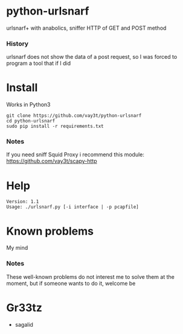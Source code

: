 # python-urlsnarf
urlsnarf+ with anabolics, sniffer HTTP of GET and POST method

### History
urlsnarf does not show the data of a post request, so I was forced to program a tool that if I did

# Install
Works in Python3

```
git clone https://github.com/vay3t/python-urlsnarf
cd python-urlsnarf
sudo pip install -r requirements.txt
```

### Notes
If you need sniff Squid Proxy i recommend this module: https://github.com/vay3t/scapy-http

# Help
```
Version: 1.1
Usage: ./urlsnarf.py [-i interface | -p pcapfile]
```

# Known problems
My mind

### Notes
These well-known problems do not interest me to solve them at the moment, but if someone wants to do it, welcome be

# Gr33tz
* sagalid
